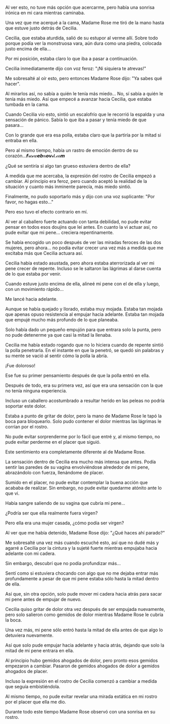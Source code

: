 
Al ver esto, no tuve más opción que acercarme, pero había una sonrisa irónica en mi cara mientras caminaba.

Una vez que me acerqué a la cama, Madame Rose me tiró de la mano hasta que estuve justo detrás de Cecilia.

Cecilia, que estaba aturdida, salió de su estupor al verme allí. Sobre todo porque podía ver la monstruosa vara, aún dura como una piedra, colocada justo encima de ella...

Por mi posición, estaba claro lo que iba a pasar a continuación.

Cecilia inmediatamente dijo con voz feroz: "¡Ni siquiera te atrevas!"

Me sobresalté al oír esto, pero entonces Madame Rose dijo: "Ya sabes qué hacer".

Al mirarlos así, no sabía a quién le tenía más miedo... No, sí sabía a quién le tenía más miedo. Así que empecé a avanzar hacia Cecilia, que estaba tumbada en la cama.

Cuando Cecilia vio esto, sintió un escalofrío que le recorrió la espalda y una sensación de pánico. Sabía lo que iba a pasar y tenía miedo de que pasara...

Con lo grande que era esa polla, estaba claro que la partiría por la mitad si entraba en ella.

Pero al mismo tiempo, había un rastro de emoción dentro de su corazón...𝙛𝓻𝒆𝓮𝒘𝙚𝙗𝒏𝙤𝙫𝓮𝒍.𝓬𝒐𝙢

¿Qué se sentiría si algo tan grueso estuviera dentro de ella?

A medida que me acercaba, la expresión del rostro de Cecilia empezó a cambiar. Al principio era feroz, pero cuando aceptó la realidad de la situación y cuanto más inminente parecía, más miedo sintió.

Finalmente, no pudo soportarlo más y dijo con una voz suplicante: "Por favor, no hagas esto..."

Pero eso tuvo el efecto contrario en mí.

Al ver al caballero fuerte actuando con tanta debilidad, no pude evitar pensar en todos esos doujins que leí antes. En cuanto la vi actuar así, no pude evitar que mi pene... creciera repentinamente.

Se había encogido un poco después de ver las miradas feroces de las dos mujeres, pero ahora... no podía evitar crecer una vez más a medida que me excitaba más que Cecilia actuara así.

Cecilia había estado asustada, pero ahora estaba aterrorizada al ver mi pene crecer de repente. Incluso se le saltaron las lágrimas al darse cuenta de lo que estaba por venir.

Cuando estuve justo encima de ella, alineé mi pene con el de ella y luego, con un movimiento rápido...

Me lancé hacia adelante.

Aunque se había quejado y llorado, estaba muy mojada. Estaba tan mojada que apenas opuso resistencia al empujar hacia adelante. Estaba tan mojada que empujé mucho más profundo de lo que planeaba.

Solo había dado un pequeño empujón para que entrara solo la punta, pero no pude detenerme ya que casi la mitad la llenaba.

Cecilia me había estado rogando que no lo hiciera cuando de repente sintió la polla penetrarla. En el instante en que la penetró, se quedó sin palabras y su mente se vació al sentir cómo la polla la abría.

¡Fue doloroso!

Ese fue su primer pensamiento después de que la polla entró en ella.

Después de todo, era su primera vez, así que era una sensación con la que no tenía ninguna experiencia.

Incluso un caballero acostumbrado a resultar herido en las peleas no podría soportar este dolor.

Estaba a punto de gritar de dolor, pero la mano de Madame Rose le tapó la boca para bloquearlo. Solo pudo contener el dolor mientras las lágrimas le corrían por el rostro.

No pude evitar sorprenderme por lo fácil que entré y, al mismo tiempo, no pude evitar perderme en el placer que siguió.

Este sentimiento era completamente diferente al de Madame Rose.

La sensación dentro de Cecilia era mucho más intensa que antes. Podía sentir las paredes de su vagina envolviéndose alrededor de mi pene, abrazándolo con fuerza, llenándome de placer.

Sumido en el placer, no pude evitar contemplar la buena acción que acababa de realizar. Sin embargo, no pude evitar quedarme atónito ante lo que vi.

Había sangre saliendo de su vagina que cubría mi pene...

¿Podría ser que ella realmente fuera virgen?

Pero ella era una mujer casada, ¿cómo podía ser virgen?

Al ver que me había detenido, Madame Rose dijo: "¿Qué haces ahí parado?"

Me sobresalté una vez más cuando escuché esto, así que no dudé más y agarré a Cecilia por la cintura y la sujeté fuerte mientras empujaba hacia adelante con mi cadera.

Sin embargo, descubrí que no podía profundizar más...

Sentí como si estuviera chocando con algo que no me dejaba entrar más profundamente a pesar de que mi pene estaba sólo hasta la mitad dentro de ella.

Así que, sin otra opción, solo pude mover mi cadera hacia atrás para sacar mi pene antes de empujar de nuevo.

Cecilia quiso gritar de dolor otra vez después de ser empujada nuevamente, pero solo salieron como gemidos de dolor mientras Madame Rose le cubría la boca.

Una vez más, mi pene sólo entró hasta la mitad de ella antes de que algo lo detuviera nuevamente.

Así que solo pude empujar hacia adelante y hacia atrás, dejando que solo la mitad de mi pene entrara en ella.

Al principio hubo gemidos ahogados de dolor, pero pronto esos gemidos empezaron a cambiar. Pasaron de gemidos ahogados de dolor a gemidos ahogados de placer.

Incluso la expresión en el rostro de Cecilia comenzó a cambiar a medida que seguía embistiéndola.

Al mismo tiempo, no pude evitar revelar una mirada extática en mi rostro por el placer que ella me dio.

Durante todo este tiempo Madame Rose observó con una sonrisa en su rostro.